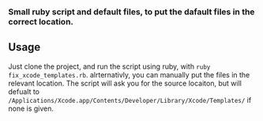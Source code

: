 ### Small ruby script and default files, to put the dafault files in the correct location. 

## Usage
Just clone the project, and run the script using ruby, with `ruby fix_xcode_templates.rb`.  alrternativly, you can manually put the files in the relevant location. 
The script will ask you for the source locaiton, but will defualt to `/Applications/Xcode.app/Contents/Developer/Library/Xcode/Templates/` if none is given.
